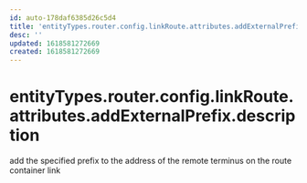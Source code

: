 ```yaml
---
id: auto-178daf6385d26c5d4
title: 'entityTypes.router.config.linkRoute.attributes.addExternalPrefix.description'
desc: ''
updated: 1618581272669
created: 1618581272669
---
```

# entityTypes.router.config.linkRoute.attributes.addExternalPrefix.description

add the specified prefix to the address of the remote terminus on the route container link